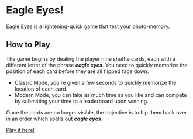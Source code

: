 
# Eagle Eyes!
Eagle Eyes is a lightening-quick game that test your photo-memory.

## How to Play

The game begins by dealing the player nine shuffle cards, each with a different letter of the phrase ***eagle eyes***.
You need to quickly memorize the position of each card before they are all flipped face down.

 - Classic Mode, you're given a few seconds to quickly memorize the location of each card.
 - Modern Mode, you can take as much time as you like and can compete by submitting your time to a leaderboard upon winning.

Once the cards are no longer visible, the objective is to flip them back over in an order which spells out ***eagle eyes***.


[Play it here!](https://bijancfarahani.github.io/eagle-eyes/)
